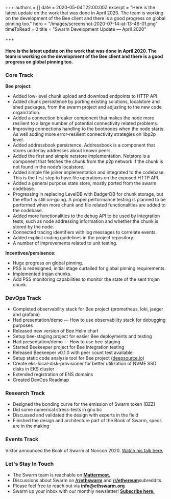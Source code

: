 +++
authors = []
date = 2020-05-04T22:00:00Z
excerpt = "Here is the latest update on the work that was done in April 2020. The team is working on the development of the Bee client and there is a good progress on global pinning too."
hero = "/images/screenshot-2020-07-14-at-13-46-01.png"
timeToRead = 0
title = "Swarm Development Update — April 2020"

+++
#### Here is the latest update on the work that was done in April 2020. The team is working on the development of the Bee client and there is a good progress on global pinning too.

### Core Track

**Bee project:**

* Added low-level chunk upload and download endpoints to HTTP API.
* Added chunk persistence by porting existing solutions, localstore and shed packages, from the swarm project and adjusting to the new code organization.
* Added a connection breaker component that makes the node more resilient to a large number of potential connectivity related problems.
* Improving connections handling to the bootnodes when the node starts. As well adding more error-resilient connectivity strategies on libp2p level.
* Added addressbook persistence. Addressbook is a component that stores underlay addresses about known peers.
* Added the first and simple netstore implementation. Netstore is a component that fetches the chunk from the p2p network if the chunk is not found in the node’s localstore.
* Added simple file joiner implementation and integrated to the codebase. This is the first step to have file operations on the exposed HTTP API.
* Added a general purpose state store, mostly ported from the swarm codebase.
* Progressing in replacing LevelDB with BadgerDB for chunk storage, but the effort is still on-going. A proper performance testing is planned to be performed when more chunk and file related functionalities are added to the codebase.
* Added more functionalities to the debug API to be used by integration tests, such as node addressing information and whether the chunk is stored by the node.
* Connected tracing identifiers with log messages to correlate events.
* Added explicit coding guidelines in the project repository.
* A number of improvements related to unit testing.

**Incentives/persisence:**

* Huge progress on global pinning.
* PSS is redesigned, initial stage curtailed for global pinning requirements.
* Implemented trojan chunks.
* Add PSS monitoring capabilities to monitor the state of the sent trojan chunk.

### DevOps Track

* Completed observability stack for Bee project (prometheus, loki, jaeger and grafana)
* Had presentation/demo — How to use observability stack for debugging purposes
* Released new version of Bee Helm chart
* Setup bee-staging project for easier Bee deployments and testing
* Had presentation/demo — How to use bee-staging
* Started Beekeeper project for Bee integration testing
* Released Beekeeper v0.1.0 with peer count test available
* Setup static code analysis tool for Bee project ([deepsource.io](http://deepsource.io/))
* Create eks-local-disk-provisioner for better utilization of NVME SSD disks in EKS cluster
* Extended registration of ENS domains
* Created DevOps Roadmap

### Research Track

* Designed the bonding curve for the emission of Swarm token (BZZ)
* Did some numerical stress-tests in gnu bc
* Discussed and validated the design with experts in the field
* Finished the design and architecture part of the Book of Swarm, specs are in the making

### Events Track

Viktor announced the Book of Swarm at Noncon 2020. [Watch his talk here.](https://www.youtube.com/watch?v=4tVvMhDqxX0&feature=youtu.be)

### Let's Stay In Touch

* The Swarm team is reachable on [**Mattermost.**](http://beehive.ethswarm.org/)
* Discussions about Swarm on [**/r/ethswarm**](https://www.reddit.com/r/ethswarm) and [**/r/ethereum**](https://www.reddit.com/r/ethereum)subreddits.
* Please feel free to reach out via [**info@ethswarm.org**](mailto:info@ethswarm.org)
* Swarm up your inbox with our monthly newsletter! [**Subscribe here.**](https://mailchi.mp/3871b41953e3/swarm-newsletter-signup)
